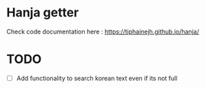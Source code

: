 # Hanja getter
Check code documentation here : https://tiphainejh.github.io/hanja/
# TODO
- [ ] Add functionality to search korean text even if its not full